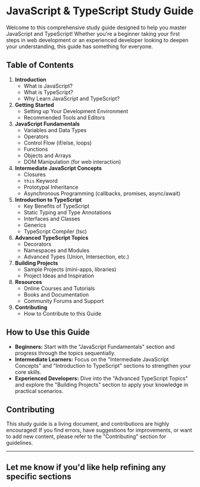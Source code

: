 
# JavaScript & TypeScript Study Guide

Welcome to this comprehensive study guide designed to help you master JavaScript and TypeScript! Whether you're a beginner taking your first steps in web development or an experienced developer looking to deepen your understanding, this guide has something for everyone.

## Table of Contents 

1. **Introduction**
   - What is JavaScript? 
   - What is TypeScript?
   - Why Learn JavaScript and TypeScript?
2. **Getting Started**
   - Setting up Your Development Environment
   - Recommended Tools and Editors
3. **JavaScript Fundamentals**
   - Variables and Data Types
   - Operators
   - Control Flow (if/else, loops)
   - Functions
   - Objects and Arrays
   - DOM Manipulation (for web interaction)
4. **Intermediate JavaScript Concepts**
   - Closures
   - `this` Keyword
   - Prototypal Inheritance
   - Asynchronous Programming (callbacks, promises, async/await)
5. **Introduction to TypeScript**
   - Key Benefits of TypeScript
   - Static Typing and Type Annotations
   - Interfaces and Classes
   - Generics
   - TypeScript Compiler (tsc)
6. **Advanced TypeScript Topics**
   - Decorators
   - Namespaces and Modules
   - Advanced Types (Union, Intersection, etc.)
7. **Building Projects**
   - Sample Projects (mini-apps, libraries)
   - Project Ideas and Inspiration
8. **Resources**
   - Online Courses and Tutorials
   - Books and Documentation
   - Community Forums and Support
9. **Contributing**
   - How to Contribute to this Guide

## How to Use this Guide

- **Beginners:** Start with the "JavaScript Fundamentals" section and progress through the topics sequentially.
- **Intermediate Learners:**  Focus on the "Intermediate JavaScript Concepts" and "Introduction to TypeScript" sections to strengthen your core skills.
- **Experienced Developers:** Dive into the "Advanced TypeScript Topics" and explore the "Building Projects" section to apply your knowledge in practical scenarios.

## Contributing

This study guide is a living document, and contributions are highly encouraged! If you find errors, have suggestions for improvements, or want to add new content, please refer to the "Contributing" section for guidelines.

---

## Let me know if you'd like help refining any specific sections
